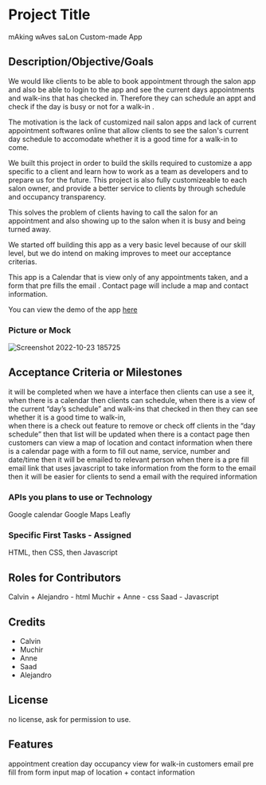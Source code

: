 # Project Title
mAking wAves saLon Custom-made App

## Description/Objective/Goals
We would like clients to be able to book appointment through the salon app and also be able to login to the app and see the current days appointments and walk-ins that has checked in. Therefore they can schedule an appt and check if the day is busy or not for a walk-in .

The motivation is the lack of customized nail salon apps and lack of current appointment softwares online that allow clients to see the salon's current day schedule to accomodate whether it is a good time for a walk-in to come. 

We built this project in order to build the skills required to customize a app specific to a client and learn how to work as a team as developers and to prepare us for the future. This project is also fully customizeable to each salon owner, and provide a better service to clients by through schedule and occupancy transparency. 

This solves the problem of clients having to call the salon for an appointment and also showing up to the salon when it is busy and being turned away.

We started off building this app as a very basic level because of our skill level, but we do intend on making improves to meet our acceptance criterias. 

This app is a Calendar that is view only of any appointments taken, and a form that pre fills the email . Contact page will include a map and contact information. 

You can view the demo of the app <a href="https://caltran117.github.io/Nail-Salon-App/">here</a>

### Picture or Mock

![Screenshot 2022-10-23 185725](https://user-images.githubusercontent.com/84696281/197423060-a6de0a0c-7485-42f0-b297-567ccd70cef3.png)

## Acceptance Criteria or Milestones
it will be completed when we have a interface then clients can use a see it, 
when there is a calendar then clients can schedule, 
when there is a view of the current “day’s schedule” and walk-ins that checked in then they can see whether it is a good time to walk-in,  
when there is a check out feature to remove or check off clients in the “day schedule” then that list will be updated
when there is a contact page then customers can view a map of location and contact information
when there is a calendar page with a form to fill out name, service, number and date/time then it will be emailed to relevant person
when there is a pre fill email link that uses javascript to take information from the form to the email then it will be easier for clients to send a email with the required information

### APIs you plans to use or Technology
Google calendar
Google Maps
Leafly

### Specific First Tasks - Assigned
HTML, then CSS, then Javascript

## Roles for Contributors
Calvin + Alejandro - html
Muchir + Anne - css
Saad - Javascript

## Credits

- Calvin
- Muchir
- Anne
- Saad
- Alejandro

## License

no license, ask for permission to use.

## Features

appointment creation
day occupancy view for walk-in customers
email pre fill from form input
map of location + contact information

